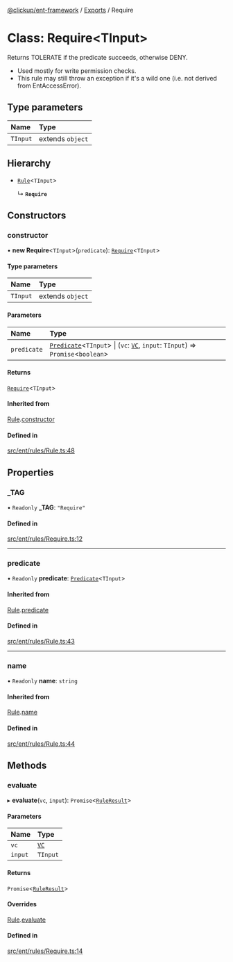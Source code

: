 [@clickup/ent-framework](../README.md) / [Exports](../modules.md) / Require

# Class: Require\<TInput\>

Returns TOLERATE if the predicate succeeds, otherwise DENY.
- Used mostly for write permission checks.
- This rule may still throw an exception if it's a wild one (i.e. not derived
  from EntAccessError).

## Type parameters

| Name | Type |
| :------ | :------ |
| `TInput` | extends `object` |

## Hierarchy

- [`Rule`](Rule.md)\<`TInput`\>

  ↳ **`Require`**

## Constructors

### constructor

• **new Require**\<`TInput`\>(`predicate`): [`Require`](Require.md)\<`TInput`\>

#### Type parameters

| Name | Type |
| :------ | :------ |
| `TInput` | extends `object` |

#### Parameters

| Name | Type |
| :------ | :------ |
| `predicate` | [`Predicate`](../interfaces/Predicate.md)\<`TInput`\> \| (`vc`: [`VC`](VC.md), `input`: `TInput`) => `Promise`\<`boolean`\> |

#### Returns

[`Require`](Require.md)\<`TInput`\>

#### Inherited from

[Rule](Rule.md).[constructor](Rule.md#constructor)

#### Defined in

[src/ent/rules/Rule.ts:48](https://github.com/clickup/ent-framework/blob/master/src/ent/rules/Rule.ts#L48)

## Properties

### \_TAG

• `Readonly` **\_TAG**: ``"Require"``

#### Defined in

[src/ent/rules/Require.ts:12](https://github.com/clickup/ent-framework/blob/master/src/ent/rules/Require.ts#L12)

___

### predicate

• `Readonly` **predicate**: [`Predicate`](../interfaces/Predicate.md)\<`TInput`\>

#### Inherited from

[Rule](Rule.md).[predicate](Rule.md#predicate)

#### Defined in

[src/ent/rules/Rule.ts:43](https://github.com/clickup/ent-framework/blob/master/src/ent/rules/Rule.ts#L43)

___

### name

• `Readonly` **name**: `string`

#### Inherited from

[Rule](Rule.md).[name](Rule.md#name)

#### Defined in

[src/ent/rules/Rule.ts:44](https://github.com/clickup/ent-framework/blob/master/src/ent/rules/Rule.ts#L44)

## Methods

### evaluate

▸ **evaluate**(`vc`, `input`): `Promise`\<[`RuleResult`](../interfaces/RuleResult.md)\>

#### Parameters

| Name | Type |
| :------ | :------ |
| `vc` | [`VC`](VC.md) |
| `input` | `TInput` |

#### Returns

`Promise`\<[`RuleResult`](../interfaces/RuleResult.md)\>

#### Overrides

[Rule](Rule.md).[evaluate](Rule.md#evaluate)

#### Defined in

[src/ent/rules/Require.ts:14](https://github.com/clickup/ent-framework/blob/master/src/ent/rules/Require.ts#L14)
